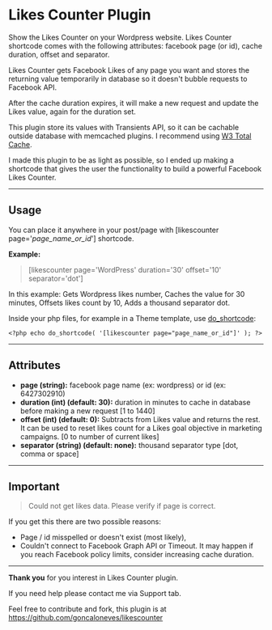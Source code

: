 Likes Counter Plugin
============

Show the Likes Counter on your Wordpress website. Likes Counter shortcode comes with the following attributes: facebook page (or id), cache duration, offset and separator.

Likes Counter gets Facebook Likes of any page you want and stores the returning value temporarily in database so it doesn't bubble requests to Facebook API.

After the cache duration expires, it will make a new request and update the Likes value, again for the duration set.

This plugin store its values with Transients API, so it can be cachable outside database with memcached plugins. I recommend using [W3 Total Cache][1].

I made this plugin to be as light as possible, so I ended up making a shortcode that gives the user the functionality to build a powerful Facebook Likes Counter.


----------


## Usage ##

You can place it anywhere in your post/page with [likescounter page='*page_name_or_id*'] shortcode.

**Example:**
> [likescounter page='WordPress' duration='30' offset='10' separator='dot']

In this example:
Gets Wordpress likes number,
Caches the value for 30 minutes,
Offsets likes count by 10,
Adds a thousand separator dot.

Inside your php files, for example in a Theme template, use [do_shortcode][2]:

    <?php echo do_shortcode( '[likescounter page="page_name_or_id"]' ); ?>

----------

## Attributes ##

*   **page (string):** facebook page name (ex: wordpress) or id (ex: 6427302910)
*   **duration (int) (default: 30):** duration in minutes to cache in database before making a new request [1 to 1440]
*   **offset (int) (default: 0):** Subtracts from Likes value and returns the rest. It can be used to reset likes count for a Likes goal objective in marketing campaigns. [0 to number of current likes]
*   **separator (string) (default: none):** thousand separator type [dot, comma or space]

----------

## Important ##

> Could not get likes data. Please verify if page is correct.

If you get this there are two possible reasons:

 - Page / id misspelled or doesn't exist (most likely),
 - Couldn't connect to Facebook Graph API or Timeout. It may happen if you reach Facebook policy limits, consider increasing cache duration.

----------

**Thank you** for you interest in Likes Counter plugin.

If you need help please contact me via Support tab.

Feel free to contribute and fork, this plugin is at https://github.com/goncaloneves/likescounter

  [1]: http://wordpress.org/plugins/w3-total-cache/
  [2]: http://codex.wordpress.org/Function_Reference/do_shortcode
